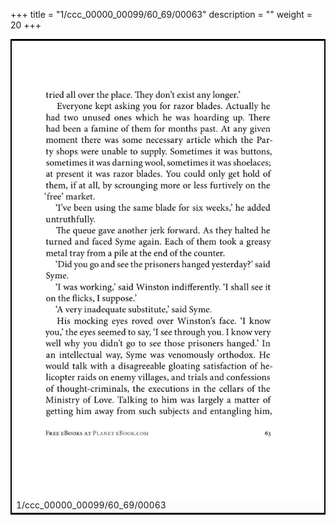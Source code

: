 +++
title = "1/ccc_00000_00099/60_69/00063"
description = ""
weight = 20
+++

<table style="border:2px solid black;max-width:800px;max-height:800px;" 
><tr><td>
<img class="center-fit-jpg"
src="/jpg_/out_jpg_1984__063.jpg">
1/ccc_00000_00099/60_69/00063
</img></td></tr></table>
